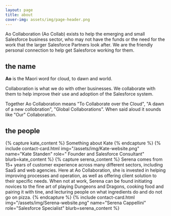 ```yaml
---
layout: page
title: about
cover-img: assets/img/page-header.png
---
```


Ao Collaboration (Ao Collab) exists to help the emerging and small Salesforce business sector, who may not have the funds or the need for the work that the larger Salesforce Partners look after.
We are the friendly personal connection to help get Salesforce working for them.

## the name

**Ao** is the Maori word for cloud, to dawn and world.

Collaboration is what we do with other businesses. We collaborate with them to help improve their use and adoption of the Salesforce system.

Together Ao Collaboration means "To Collaborate over the Cloud", "A dawn of a new collobration", "Global Collaborations". When said aloud it sounds like "Our" Collaboration.

## the people

<div class="card-holder">
{% capture kate_content %}
Something about Kate
{% endcapture %}
{% include contact-card.html img="/assets/img/Kate-website.png" name="Kate Standen" role=" Founder and Salesforce Consultant" blurb=kate_content %}
{% capture serena_content %}
Serena comes from 15+ years of customer experience across many different sectors, including SaaS and web agencies. Here at Ao Collaboration, she is invested in helping improving processes and operation, as well as offering client solution to their specific needs. When not at work, Serena can be found initiating novices to the fine art of playing Dungeons and Dragons, cooking food and pairing it with tine, and lecturing people on what ingredients do and do not go on pizza.
{% endcapture %}
{% include contact-card.html img="/assets/img/Serena-website.png" name="Serena Cappellini" role="Salesforce Specialist" blurb=serena_content %}
</div>
